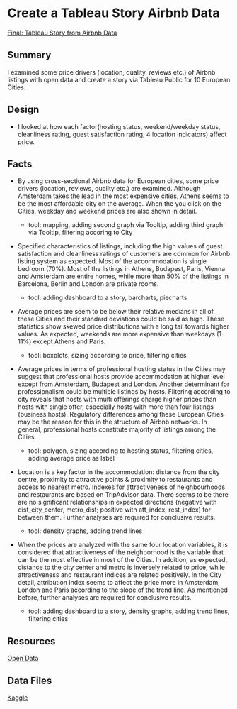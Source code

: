 # Create a Tableau Story Airbnb Data


[Final: Tableau Story from Airbnb Data]([https://public.tableau.com/views/AirbnbPreferencesin10EuropeanCities/Story1?:language=en-US&publish=yes&:display_count=n&:origin=viz_share_link](https://public.tableau.com/views/AirbnbPreferencesin10EuropeanCities/map?:language=en-US&:sid=&:redirect=auth&:display_count=n&:origin=viz_share_link))


## Summary
I examined some price drivers (location, quality, reviews etc.) of Airbnb listings with open data and create a story via Tableau Public for 10 European Cities.

## Design
* I looked at how each factor(hosting status, weekend/weekday status, cleanliness rating, guest satisfaction rating, 4 location indicators) affect price.



## Facts
* By using cross-sectional Airbnb data for European cities, some price drivers (location, reviews, quality etc.) are examined. Although Amsterdam takes the lead in the most expensive cities, Athens seems to be the most affordable city on the  average. When the you click on the Cities, weekday and weekend prices are also shown in detail.
    * tool: mapping, adding second graph via Tooltip, adding third graph via Tooltip, filtering accoring to City
 
* Specified characteristics of listings, including the high values of guest satisfaction and  cleanliness ratings of customers are common for Airbnb listing system as expected. Most of the accommodation is single bedroom (70%). Most of the listings in Athens, Budapest, Paris, Vienna and Amsterdam are entire homes, while more than 50% of the listings in Barcelona, Berlin and London are private rooms.
    * tool: adding dashboard to a story, barcharts, piecharts

* Average prices are seem to be below their relative medians in all of these Cities and their standard deviations could be said as high. These statistics show skewed price distributions with a long tail towards higher values. As expected, weekends are more expensive than weekdays (1-11%) except Athens and Paris.
    * tool: boxplots, sizing according to price, filtering cities

* Average prices in terms of professional hosting status in the Cities may suggest that professional hosts  provide accommodation at higher level except from Amsterdam, Budapest and London.  Another determinant for professionalism could be multiple listings by hosts. Filtering according to city reveals that  hosts with multi offerings charge higher prices than hosts with single offer, especially hosts with more than four listings (business hosts). Regulatory differences among these European Cities may be the reason for this in  the structure of Airbnb networks. In general, professional hosts constitute  majority of listings among the Cities.
    * tool: polygon, sizing according to hosting status, filtering cities, adding average price as label

* Location is a key factor in the accommodation: distance from the city centre,  proximity to attractive points & proximity to restaurants and access to nearest metro. Indexes for attractiveness of neighbourhoods and restaurants are based on TripAdvisor data. There seems to be there are no significant relationships in expected directions (negative with dist_city_center, metro_dist; positive with att_index, rest_index)  for between them. Further analyses are required for conclusive results.
    * tool: density graphs, adding trend lines

* When the prices are analyzed with the same four location variables, it is considered that attractiveness of the neighborhood is the variable that can be the most effective in most of the Cities. In addition, as expected, distance to the city center and metro is inversely related to price, while attractiveness and restaurant indices are related positively.  In the City detail, attribution index seems to affect the price more in Amsterdam, London and Paris according to the slope of the trend line. As mentioned before, further analyses are required for conclusive results.
    * tool: adding dashboard to a story, density graphs, adding trend lines, filtering cities

## Resources
[Open Data](https://doi.org/10.1016/j.tourman.2021.104319)


## Data Files
[Kaggle](https://www.kaggle.com/datasets/thedevastator/airbnb-price-determinants-in-europe)
